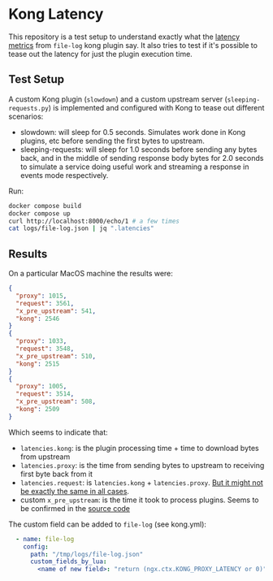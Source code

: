 # Kong Latency

This repository is a test setup to understand exactly what the [latency metrics](https://docs.konghq.com/hub/kong-inc/file-log/#json-object-considerations) from `file-log` kong plugin say.
It also tries to test if it's possible to tease out the latency for just the plugin execution time.

## Test Setup

A custom Kong plugin (`slowdown`) and a custom upstream server (`sleeping-requests.py`) is implemented and configured with Kong to tease out different scenarios:
- slowdown: will sleep for 0.5 seconds. Simulates work done in Kong plugins, etc before sending the first bytes to upstream.
- sleeping-requests: will sleep for 1.0 seconds before sending any bytes back, and in the middle of sending response body bytes for 2.0 seconds to simulate a service doing useful work and streaming a response in events mode respectively.

Run:

```sh
docker compose build
docker compose up
curl http://localhost:8000/echo/1 # a few times
cat logs/file-log.json | jq ".latencies"
```

## Results

On a particular MacOS machine the results were:
```json
{
  "proxy": 1015,
  "request": 3561,
  "x_pre_upstream": 541,
  "kong": 2546
}
{
  "proxy": 1033,
  "request": 3548,
  "x_pre_upstream": 510,
  "kong": 2515
}
{
  "proxy": 1005,
  "request": 3514,
  "x_pre_upstream": 508,
  "kong": 2509
}
```

Which seems to indicate that:
- `latencies.kong`: is the plugin processing time + time to download bytes from upstream
- `latencies.proxy`: is the time from sending bytes to upstream to receiving first byte back from it
- `latencies.request`: is `latencies.kong` + `latencies.proxy`. [But it might not be exactly the same in all cases](https://github.com/Kong/kong/blob/2784bf54d8cbf3dbffe743837c1cbac2338c69f3/kong/pdk/log.lua#L844-L847).
- custom `x_pre_upstream`: is the time it took to process plugins. Seems to be confirmed in the [source code](https://github.com/Kong/kong/blob/2784bf54d8cbf3dbffe743837c1cbac2338c69f3/kong/init.lua#L1409-L1411)

The custom field can be added to `file-log` (see kong.yml):
```yaml
  - name: file-log
    config:
      path: "/tmp/logs/file-log.json"
      custom_fields_by_lua: 
        <name of new field>: "return (ngx.ctx.KONG_PROXY_LATENCY or 0)"
```
